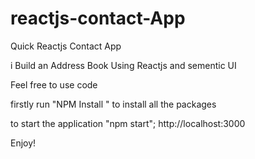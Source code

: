 # reactjs-contact-App
Quick Reactjs Contact App

i Build an Address Book Using Reactjs and sementic UI 

Feel free to use code

firstly run "NPM Install " to install all the packages

to start the application "npm start";
http://localhost:3000

Enjoy!